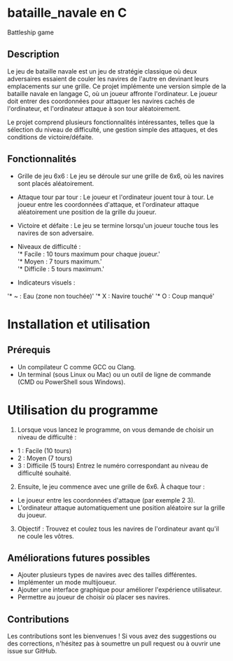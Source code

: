 # bataille_navale en C
Battleship game

## Description
Le jeu de bataille navale est un jeu de stratégie classique où deux adversaires essaient de couler les navires de l'autre en devinant leurs emplacements sur une grille. Ce projet implémente une version simple de la bataille navale en langage C, où un joueur affronte l'ordinateur. Le joueur doit entrer des coordonnées pour attaquer les navires cachés de l'ordinateur, et l'ordinateur attaque à son tour aléatoirement.

Le projet comprend plusieurs fonctionnalités intéressantes, telles que la sélection du niveau de difficulté, une gestion simple des attaques, et des conditions de victoire/défaite.

## Fonctionnalités
* Grille de jeu 6x6 : Le jeu se déroule sur une grille de 6x6, où les navires sont placés aléatoirement.
* Attaque tour par tour : Le joueur et l'ordinateur jouent tour à tour. Le joueur entre les coordonnées d'attaque, et l'ordinateur attaque aléatoirement une position de la grille du joueur.
* Victoire et défaite : Le jeu se termine lorsqu'un joueur touche tous les navires de son adversaire.
* Niveaux de difficulté :  
'* Facile : 10 tours maximum pour chaque joueur.'  
'* Moyen : 7 tours maximum.'  
'* Difficile : 5 tours maximum.'

* Indicateurs visuels :
  
'* ~ : Eau (zone non touchée)'
'* X : Navire touché'
'* O : Coup manqué'  



# Installation et utilisation
## Prérequis
* Un compilateur C comme GCC ou Clang.
* Un terminal (sous Linux ou Mac) ou un outil de ligne de commande (CMD ou PowerShell sous Windows).

# Utilisation du programme
1. Lorsque vous lancez le programme, on vous demande de choisir un niveau de difficulté :

* 1 : Facile (10 tours)
* 2 : Moyen (7 tours)
* 3 : Difficile (5 tours)
Entrez le numéro correspondant au niveau de difficulté souhaité.
2. Ensuite, le jeu commence avec une grille de 6x6. À chaque tour :

* Le joueur entre les coordonnées d'attaque (par exemple 2 3).
* L'ordinateur attaque automatiquement une position aléatoire sur la grille du joueur.

3. Objectif : Trouvez et coulez tous les navires de l'ordinateur avant qu'il ne coule les vôtres.

## Améliorations futures possibles
* Ajouter plusieurs types de navires avec des tailles différentes.
* Implémenter un mode multijoueur.
* Ajouter une interface graphique pour améliorer l'expérience utilisateur.
* Permettre au joueur de choisir où placer ses navires.

## Contributions
Les contributions sont les bienvenues ! Si vous avez des suggestions ou des corrections, n'hésitez pas à soumettre un pull request ou à ouvrir une issue sur GitHub.
